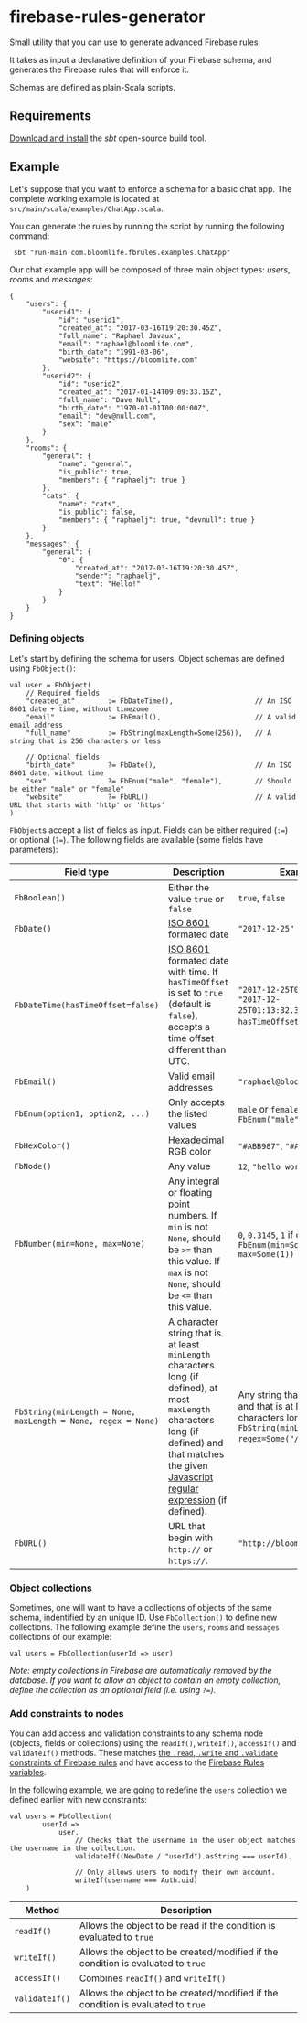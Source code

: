 # firebase-rules-generator

Small utility that you can use to generate advanced Firebase rules.

It takes as input a declarative definition of your Firebase schema, and generates the Firebase rules that will enforce it.

Schemas are defined as plain-Scala scripts.

## Requirements

[Download and install](http://www.scala-sbt.org/download.html) the *sbt* open-source build tool.

## Example

Let's suppose that you want to enforce a schema for a basic chat app. The complete working example is located at `src/main/scala/examples/ChatApp.scala`.

You can generate the rules by running the script by running the following command:

```
 sbt "run-main com.bloomlife.fbrules.examples.ChatApp"
```

Our chat example app will be composed of three main object types: *users*, *rooms* and *messages*:

```
{
    "users": {
        "userid1": {
            "id": "userid1",
            "created_at": "2017-03-16T19:20:30.45Z",
            "full_name": "Raphael Javaux",
            "email": "raphael@bloomlife.com",
            "birth_date": "1991-03-06",
            "website": "https://bloomlife.com"
        },
        "userid2": {
            "id": "userid2",
            "created_at": "2017-01-14T09:09:33.15Z",
            "full_name": "Dave Null",
            "birth_date": "1970-01-01T00:00:00Z",
            "email": "dev@null.com",
            "sex": "male"
        }
    },
    "rooms": {
        "general": {
            "name": "general",
            "is_public": true,
            "members": { "raphaelj": true }
        },
        "cats": {
            "name": "cats",
            "is_public": false,
            "members": { "raphaelj": true, "devnull": true }
        }
    },
    "messages": {
        "general": {
            "0": {
                "created_at": "2017-03-16T19:20:30.45Z",
                "sender": "raphaelj",
                "text": "Hello!"
            }
        }
    }         
}
```

### Defining objects

Let's start by defining the schema for users. Object schemas are defined using `FbObject()`:

```
val user = FbObject(
    // Required fields
    "created_at"        := FbDateTime(),                    // An ISO 8601 date + time, without timezome
    "email"             := FbEmail(),                       // A valid email address
    "full_name"         := FbString(maxLength=Some(256)),   // A string that is 256 characters or less

    // Optional fields
    "birth_date"        ?= FbDate(),                        // An ISO 8601 date, without time
    "sex"               ?= FbEnum("male", "female"),        // Should be either "male" or "female"
    "website"           ?= FbURL()                          // A valid URL that starts with 'http' or 'https'
)
```

`FbObject`s accept a list of fields as input. Fields can be either required (`:=`) or optional (`?=`). The following fields are available (some fields have parameters):

| Field type    | Description                                | Examples        |
|---------------|--------------------------------------------|-----------------|
| `FbBoolean()` | Either the value `true` or `false`         | `true`, `false` |
| `FbDate()`    | [ISO 8601](https://en.wikipedia.org/wiki/ISO_8601) formated date | `"2017-12-25"`    |
| `FbDateTime(hasTimeOffset=false)` | [ISO 8601](https://en.wikipedia.org/wiki/ISO_8601) formated date with time. If `hasTimeOffset` is set to `true` (default is `false`), accepts a time offset different than UTC. | `"2017-12-25T01:12:32.35Z"`, `"2017-12-25T01:13:32.35+01:00"` (if `hasTimeOffset` is set to `true`). |
| `FbEmail()`   | Valid email addresses                      | `"raphael@bloomlife.com"` |
| `FbEnum(option1, option2, ...)` | Only accepts the listed values | `male` or `female` if defined as `FbEnum("male", "female")` |
| `FbHexColor()` | Hexadecimal RGB color                     | `"#ABB987"`, `"#ABC"` |
| `FbNode()`     | Any value                                 | `12`, `"hello world"`, `false` |
| `FbNumber(min=None, max=None)` | Any integral or floating point numbers. If `min` is not `None`, should be `>=` than this value. If `max` is not `None`, should be `<=` than this value. | `0`, `0.3145`, `1` if defined as `FbEnum(min=Some(0), max=Some(1))` |
| `FbString(minLength = None, maxLength = None, regex = None)` | A character string that is at least `minLength` characters long (if defined), at most `maxLength` characters long (if defined) and that matches the given [Javascript regular expression](https://developer.mozilla.org/en-US/docs/Web/JavaScript/Guide/Regular_Expressions) (if defined). | Any string that ends with `ed` and that is at least 3 characters long if defined as `FbString(minLength=Some(3), regex=Some("/ed$/")`. |
| `FbURL()`     | URL that begin with `http://` or `https://`. | `"http://bloomlife.com"` |

### Object collections

Sometimes, one will want to have a collections of objects of the same schema, indentified by an unique ID. Use `FbCollection()` to define new collections. The following example define the `users`, `rooms` and `messages` collections of our example:

```
val users = FbCollection(userId => user)
```

*Note: empty collections in Firebase are automatically removed by the database. If you want to allow an object to contain an empty collection, define the collection as an optional field (i.e. using `?=`).*

### Add constraints to nodes

You can add access and validation constraints to any schema node (objects, fields or collections) using the `readIf()`, `writeIf()`, `accessIf()` and `validateIf()` methods. These matches [the `.read`, `.write` and `.validate` constraints of Firebase rules](https://firebase.google.com/docs/reference/security/database/) and have access to the [Firebase Rules variables](https://firebase.google.com/docs/reference/security/database/#variables).

In the following example, we are going to redefine the `users` collection we defined earlier with new constraints:

```
val users = FbCollection(
        userId =>
            user.
                // Checks that the username in the user object matches the username in the collection.
                validateIf((NewDate / "userId").asString === userId).

                // Only allows users to modify their own account.
                writeIf(username === Auth.uid)
    )
```

| Method         | Description                                                |
|----------------|------------------------------------------------------------|
| `readIf()`     | Allows the object to be read if the condition is evaluated to `true` |
| `writeIf()`    | Allows the object to be created/modified if the condition is evaluated to `true` |
| `accessIf()`   | Combines `readIf()` and `writeIf()` |
| `validateIf()` | Allows the object to be created/modified if the condition is evaluated to `true` |
